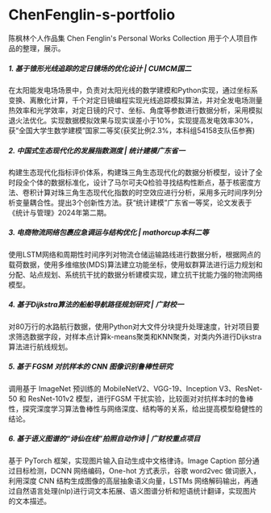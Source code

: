 # ChenFenglin-s-portfolio
陈枫林个人作品集 Chen Fenglin's Personal Works Collection
用于个人项目作品的整理，展示。
##### 1. 基于锥形光线追踪的定日镜场的优化设计 | CUMCM国二
在太阳能发电场场景中，负责对太阳光线的数学建模和Python实现，通过坐标系变换、离散化计算，千个对定日镜编程实现光线追踪模拟算法，并对全发电场测量热效率和光学效率，对定日镜的尺寸、坐标、角度等参数进行数据分析，采用模拟退火法优化。实现数据模拟效果与现实误差小于10%，实现提高发电效率30%，获“全国大学生数学建模”国家二等奖(获奖比例2.3%，本科组54158支队伍参赛)
##### 2. 中国式生态现代化的发展指数测度 | 统计建模广东省一
构建生态现代化指标评价体系，构建珠三角生态现代化的数据分析模型，设计了全时段全个体的数据标准化，设计了马尔可夫Q检验寻找结构性断点，基于核密度方法、卷积计算对珠三角生态现代化指数的时空效应进行分析，采用多元时间序列分析变量耦合性。提出3个创新性方法。获“统计建模”广东省一等奖，论文发表于《统计与管理》2024年第二期。
##### 3. 电商物流网络包裹应急调运与结构优化 | mathorcup本科二等
使用LSTM网络和周期性时间序列对物流仓储运输路线进行数据分析，根据网点的载荷数据，使用多维缩放(MDS)算法建立功能坐标，使用蚁群算法进行运力规划和分配、站点规划、系统抗干扰的数据分析建模实现，建立抗干扰能力强的物流网络模型。
##### 4. 基于Dijkstra算法的船舶导航路径规划研究 | 广财校一 
对80万行的水路航行数据，使用Python对大文件分块提升处理速度，针对项目要求筛选数据字段，对样本点计算k-means聚类和KNN聚类，对类内外进行Dijkstra 算法进行航线规划。
##### 5. 基于 FGSM 对抗样本的 CNN 图像识别鲁棒性研究
调用基于 ImageNet 预训练的 MobileNetV2、VGG-19、Inception V3、ResNet-50 和 ResNet-101v2 模型，进行FGSM 干扰实验，比较面对对抗样本时的鲁棒性，探究深度学习算法鲁棒性与网络深度、结构等的关系，给出提高模型稳健性的结论。
##### 6. 基于语义图谱的“诗仙在线”拍照自动作诗 | 广财校重点项目
基于 PyTorch 框架，实现图片输入自动生成中文格律诗。Image Caption 部分通过目标检测，DCNN 网络编码，One-hot 方式表示，谷歌 word2vec 做词嵌入，利用深度 CNN 结构生成图像的高层抽象语义向量，LSTMs 网络解码输出，再通过自然语言处理(nlp)进行词文本拓展、语义图谱分析和短语统计翻译，实现图片的文本描述。
